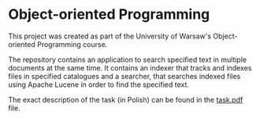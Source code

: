 # Object-oriented Programming

This project was created as part of the University of Warsaw's Object-oriented Programming course.

The repository contains an application to search specified text in multiple documents at the same time. It contains an indexer that tracks and indexes files in specified catalogues and a searcher, that searches indexed files using Apache Lucene in order to find the specified text.

The exact description of the task (in Polish) can be found in the [task.pdf](task.pdf) file.